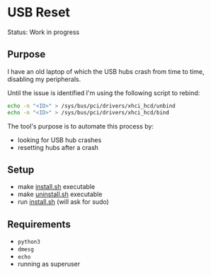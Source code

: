 # USB Reset

Status: Work in progress

## Purpose

I have an old laptop of which the USB hubs crash from time to time, disabling my peripherals.

Until the issue is identified I'm using the following script to rebind:
```sh
echo -n "<ID>" > /sys/bus/pci/drivers/xhci_hcd/unbind
echo -n "<ID>" > /sys/bus/pci/drivers/xhci_hcd/bind
```

The tool's purpose is to automate this process by:
* looking for USB hub crashes
* resetting hubs after a crash


## Setup

* make [install.sh](service_install.sh) executable
* make [uninstall.sh](service_uninstall.sh) executable
* run [install.sh](service_install.sh) (will ask for sudo)


## Requirements

* `python3`
* `dmesg`
* `echo`
* running as superuser
